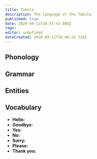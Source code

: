 ```yaml
---
title: Takola
description: The language of the Takula.
published: true
date: 2020-09-11T20:57:41.886Z
tags: 
editor: undefined
dateCreated: 2020-09-11T16:40:23.728Z
---
```


## Phonology

## Grammar

## Entities

## Vocabulary

- **Hello:** 
- **Goodbye:** 
- **Yes:** 
- **No:** 
- **Sorry:** 
- **Please:** 
- **Thank you:** 